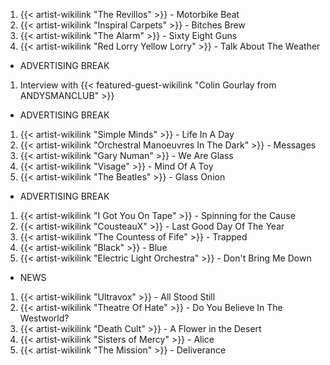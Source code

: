 1. {{< artist-wikilink "The Revillos" >}} - Motorbike Beat
2. {{< artist-wikilink "Inspiral Carpets" >}} - Bitches Brew
3. {{< artist-wikilink "The Alarm" >}} - Sixty Eight Guns
4. {{< artist-wikilink "Red Lorry Yellow Lorry" >}} - Talk About The Weather

- ADVERTISING BREAK

1. Interview with {{< featured-guest-wikilink "Colin Gourlay from ANDYSMANCLUB" >}}

- ADVERTISING BREAK

1. {{< artist-wikilink "Simple Minds" >}} - Life In A Day
2. {{< artist-wikilink "Orchestral Manoeuvres In The Dark" >}} - Messages
3. {{< artist-wikilink "Gary Numan" >}} - We Are Glass
4. {{< artist-wikilink "Visage" >}} - Mind Of A Toy
5. {{< artist-wikilink "The Beatles" >}} - Glass Onion 

- ADVERTISING BREAK

1. {{< artist-wikilink "I Got You On Tape" >}} - Spinning for the Cause
2. {{< artist-wikilink "CousteauX" >}} - Last Good Day Of The Year
3. {{< artist-wikilink "The Countess of Fife" >}} - Trapped
4. {{< artist-wikilink "Black" >}} - Blue
5. {{< artist-wikilink "Electric Light Orchestra" >}} - Don't Bring Me Down

- NEWS

1. {{< artist-wikilink "Ultravox" >}} - All Stood Still
2. {{< artist-wikilink "Theatre Of Hate" >}} - Do You Believe In The Westworld? 
3. {{< artist-wikilink "Death Cult" >}} - A Flower in the Desert
4. {{< artist-wikilink "Sisters of Mercy" >}} - Alice
5. {{< artist-wikilink "The Mission" >}} - Deliverance
